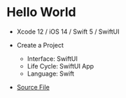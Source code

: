 # Hello World

* Xcode 12 / iOS 14 / Swift 5 / SwiftUI

* Create a Project 
  * Interface: SwiftUI
  * Life Cycle: SwiftUI App
  * Language: Swift

* [Source File](https://github.com/Hyuk/swift/tree/master/swift-projects/swift-projects/hello-world)